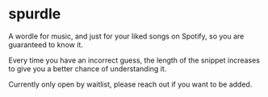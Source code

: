 # spurdle

A wordle for music, and just for your liked songs on Spotify, so you are guaranteed to know it. 

Every time you have an incorrect guess, the length of the snippet increases to give you a better chance of understanding it. 

Currently only open by waitlist, please reach out if you want to be added. 
